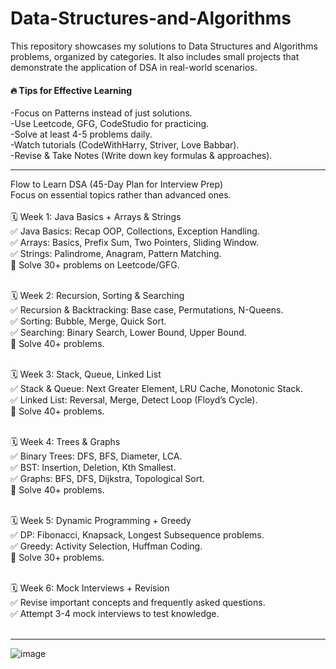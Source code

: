# Data-Structures-and-Algorithms

This repository showcases my solutions to Data Structures and Algorithms problems, organized by categories. It also includes small projects that demonstrate the application of DSA in real-world scenarios.
<br>
<h4>🔥 Tips for Effective Learning</h4>
-Focus on Patterns instead of just solutions.<br>
-Use Leetcode, GFG, CodeStudio for practicing.<br>
-Solve at least 4-5 problems daily.<br>
-Watch tutorials (CodeWithHarry, Striver, Love Babbar).<br>
-Revise & Take Notes (Write down key formulas & approaches).<br>
<hr>
Flow to Learn DSA (45-Day Plan for Interview Prep)<br>
Focus on essential topics rather than advanced ones.<br>
<br>
🗓️ Week 1: Java Basics + Arrays & Strings<br>
✅ Java Basics: Recap OOP, Collections, Exception Handling.<br>
✅ Arrays: Basics, Prefix Sum, Two Pointers, Sliding Window.<br>
✅ Strings: Palindrome, Anagram, Pattern Matching.<br>
🔹 Solve 30+ problems on Leetcode/GFG.<br><br>

🗓️ Week 2: Recursion, Sorting & Searching<br>
✅ Recursion & Backtracking: Base case, Permutations, N-Queens.<br>
✅ Sorting: Bubble, Merge, Quick Sort.<br>
✅ Searching: Binary Search, Lower Bound, Upper Bound.<br>
🔹 Solve 40+ problems.<br><br>

🗓️ Week 3: Stack, Queue, Linked List<br>
✅ Stack & Queue: Next Greater Element, LRU Cache, Monotonic Stack.<br>
✅ Linked List: Reversal, Merge, Detect Loop (Floyd’s Cycle).<br>
🔹 Solve 40+ problems.<br><br>

🗓️ Week 4: Trees & Graphs<br>
✅ Binary Trees: DFS, BFS, Diameter, LCA.<br>
✅ BST: Insertion, Deletion, Kth Smallest.<br>
✅ Graphs: BFS, DFS, Dijkstra, Topological Sort.<br>
🔹 Solve 40+ problems.<br><br>

🗓️ Week 5: Dynamic Programming + Greedy<br>
✅ DP: Fibonacci, Knapsack, Longest Subsequence problems.<br>
✅ Greedy: Activity Selection, Huffman Coding.<br>
🔹 Solve 30+ problems.<br><br>

🗓️ Week 6: Mock Interviews + Revision<br>
✅ Revise important concepts and frequently asked questions.<br>
✅ Attempt 3-4 mock interviews to test knowledge.<br><br><hr>
![image](https://github.com/user-attachments/assets/c7621260-c73e-43a7-985f-87146111e31b)
